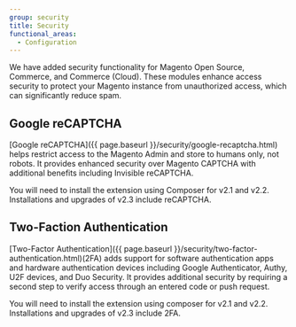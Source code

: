 ```yaml
---
group: security
title: Security
functional_areas:
  - Configuration
---
```


We have added security functionality for Magento Open Source, Commerce, and Commerce (Cloud).  These modules enhance access security to protect your Magento instance from  unauthorized access, which can significantly reduce spam.

## Google reCAPTCHA

[Google reCAPTCHA]({{ page.baseurl }}/security/google-recaptcha.html) helps restrict access to the Magento Admin and store to humans only, not robots. It provides enhanced security over Magento CAPTCHA with additional benefits including Invisible reCAPTCHA.

You will need to install the extension using Composer for v2.1 and v2.2. Installations and upgrades of v2.3 include reCAPTCHA.

## Two-Faction Authentication

[Two-Factor Authentication]({{ page.baseurl }}/security/two-factor-authentication.html)(2FA) adds support for software authentication apps and hardware authentication devices including Google Authenticator, Authy, U2F devices, and Duo Security. It provides additional security by requiring a second step to verify access through an entered code or push request.

You will need to install the extension using composer for v2.1 and v2.2. Installations and upgrades of v2.3 include 2FA.
